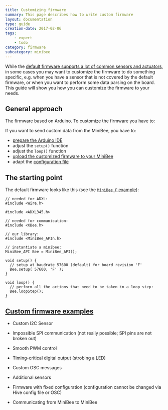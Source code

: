 ```yaml
---
title: Customizing firmware
summary: This page describes how to write custom firmware
layout: documentation
type: guide
creation-date: 2017-02-06
tags: 
    - expert
    - todo
category: firmware
subcategory: minibee
---
```


While the [default firmware supports a lot of common sensors and actuators](basic-features-of-the-firmware), in some cases you may want to customize the firmware to do something specific, e.g. when you have a sensor that is not covered by the default firmware, or when you want to perform some data parsing on the board. This guide will show you how you can customize the firmware to your needs.

## General approach

The firmware based on Arduino. To customize the firmware you have to:

If you want to send custom data from the MiniBee, you have to:

- [prepare the Arduino IDE](prepare-the-arduino-ide-for-use-with-sense-stage)
- adjust the `setup()` function
- adjust the `loop()` function
- [upload the customized firmware to your MiniBee](uploading-firmware-to-a-minibee)
- adapt the [configuration file](#adaptconfig)

## The starting point

The default firmware looks like this (see the [`MiniBee_F` example](https://github.com/sensestage/ssdn_minibee/tree/master/libraries/MiniBee_APIn/examples/minibee_F)):

```
// needed for ADXL:
#include <Wire.h>

#include <ADXL345.h>

// needed for communication:
#include <XBee.h>

// our library:
#include <MiniBee_APIn.h>

// instantiate a minibee:
MiniBee_API Bee = MiniBee_API();

void setup() {
  // setup at baudrate 57600 (default) for board revision 'F'
  Bee.setup( 57600, 'F' );
}

void loop() {
  // perform all the actions that need to be taken in a loop step:
  Bee.loopStep();
}
``` 






[Custom firmware examples](https://docs.sensestage.eu/customizing-the-minibee-firmware)
------------------------

* Custom I2C Sensor
* Impossible SPI communication (not really possible; SPI pins are not broken out)
* Smooth PWM control
* Timing-critical digital output (strobing a LED)
* Custom OSC messages
* Additional sensors


* Firmware with fixed configuration (configuration cannot be changed via Hive config file or OSC)
* Communicating from MiniBee to MiniBee